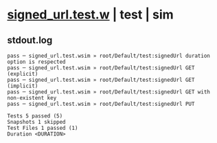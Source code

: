# [signed_url.test.w](../../../../../../tests/sdk_tests/bucket/signed_url.test.w) | test | sim

## stdout.log
```log
pass ─ signed_url.test.wsim » root/Default/test:signedUrl duration option is respected
pass ─ signed_url.test.wsim » root/Default/test:signedUrl GET (explicit)              
pass ─ signed_url.test.wsim » root/Default/test:signedUrl GET (implicit)              
pass ─ signed_url.test.wsim » root/Default/test:signedUrl GET with non-existent key   
pass ─ signed_url.test.wsim » root/Default/test:signedUrl PUT                         

Tests 5 passed (5)
Snapshots 1 skipped
Test Files 1 passed (1)
Duration <DURATION>
```

